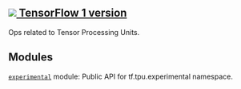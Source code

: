[ ![](https://tensorflow.google.cn/images/tf_logo_32px.png) TensorFlow 1
version](/versions/r1.15/api_docs/python/tf/tpu)  
---  
  
Ops related to Tensor Processing Units.

## Modules

[`experimental`](https://tensorflow.google.cn/api_docs/python/tf/tpu/experimental)
module: Public API for tf.tpu.experimental namespace.

